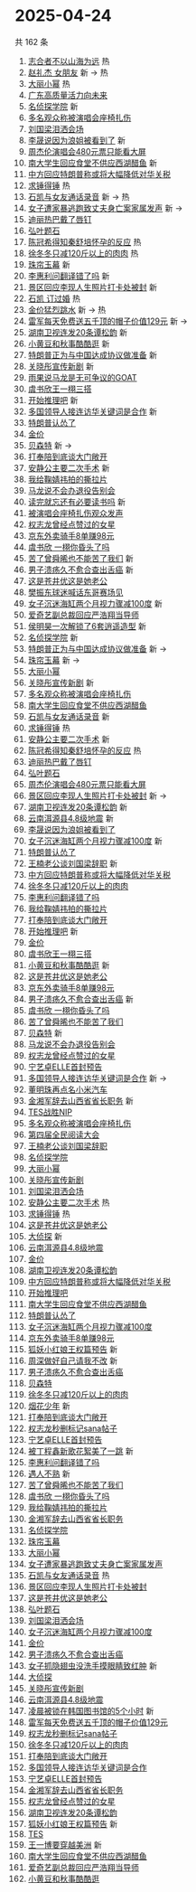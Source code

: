 # 2025-04-24

共 162 条

<!-- BEGIN -->
<!-- 最后更新时间 Thu Apr 24 2025 03:15:08 GMT+0800 (China Standard Time) -->

1. [志合者不以山海为远](https://s.weibo.com//weibo?q=%23%E5%BF%97%E5%90%88%E8%80%85%E4%B8%8D%E4%BB%A5%E5%B1%B1%E6%B5%B7%E4%B8%BA%E8%BF%9C%23&Refer=new_time)
   热
1. [赵礼杰 女朋友](https://s.weibo.com//weibo?q=%E8%B5%B5%E7%A4%BC%E6%9D%B0%20%E5%A5%B3%E6%9C%8B%E5%8F%8B&t=31&band_rank=1&Refer=top)
   新 -> 热
1. [大丽小幂](https://s.weibo.com//weibo?q=%23%E5%A4%A7%E4%B8%BD%E5%B0%8F%E5%B9%82%23&t=31&band_rank=2&Refer=top)
   热
1. [广东高质量活力向未来](https://s.weibo.com//weibo?q=%23%E5%B9%BF%E4%B8%9C%E9%AB%98%E8%B4%A8%E9%87%8F%E6%B4%BB%E5%8A%9B%E5%90%91%E6%9C%AA%E6%9D%A5%23&t=31&band_rank=3&Refer=top)
1. [名侦探学院](https://s.weibo.com//weibo?q=%E5%90%8D%E4%BE%A6%E6%8E%A2%E5%AD%A6%E9%99%A2&t=31&band_rank=4&Refer=top)
   新
1. [多名观众称被演唱会座椅扎伤](https://s.weibo.com//weibo?q=%23%E5%A4%9A%E5%90%8D%E8%A7%82%E4%BC%97%E7%A7%B0%E8%A2%AB%E6%BC%94%E5%94%B1%E4%BC%9A%E5%BA%A7%E6%A4%85%E6%89%8E%E4%BC%A4%23&t=31&band_rank=5&Refer=top)
1. [刘国梁泪洒会场](https://s.weibo.com//weibo?q=%23%E5%88%98%E5%9B%BD%E6%A2%81%E6%B3%AA%E6%B4%92%E4%BC%9A%E5%9C%BA%23&t=31&band_rank=6&Refer=top)
1. [李晟说因为浪姐被看到了](https://s.weibo.com//weibo?q=%E6%9D%8E%E6%99%9F%E8%AF%B4%E5%9B%A0%E4%B8%BA%E6%B5%AA%E5%A7%90%E8%A2%AB%E7%9C%8B%E5%88%B0%E4%BA%86&t=31&band_rank=7&Refer=top)
   新
1. [周杰伦演唱会480元票只能看大屏](https://s.weibo.com//weibo?q=%23%E5%91%A8%E6%9D%B0%E4%BC%A6%E6%BC%94%E5%94%B1%E4%BC%9A480%E5%85%83%E7%A5%A8%E5%8F%AA%E8%83%BD%E7%9C%8B%E5%A4%A7%E5%B1%8F%23&t=31&band_rank=8&Refer=top)
1. [南大学生回应食堂不供应西湖醋鱼](https://s.weibo.com//weibo?q=%23%E5%8D%97%E5%A4%A7%E5%AD%A6%E7%94%9F%E5%9B%9E%E5%BA%94%E9%A3%9F%E5%A0%82%E4%B8%8D%E4%BE%9B%E5%BA%94%E8%A5%BF%E6%B9%96%E9%86%8B%E9%B1%BC%23&t=31&band_rank=9&Refer=top)
   新
1. [中方回应特朗普称或将大幅降低对华关税](https://s.weibo.com//weibo?q=%23%E4%B8%AD%E6%96%B9%E5%9B%9E%E5%BA%94%E7%89%B9%E6%9C%97%E6%99%AE%E7%A7%B0%E6%88%96%E5%B0%86%E5%A4%A7%E5%B9%85%E9%99%8D%E4%BD%8E%E5%AF%B9%E5%8D%8E%E5%85%B3%E7%A8%8E%23&t=31&band_rank=10&Refer=top)
1. [求锤得锤](https://s.weibo.com//weibo?q=%E6%B1%82%E9%94%A4%E5%BE%97%E9%94%A4&t=31&band_rank=11&Refer=top)
   热
1. [石凯与女友通话录音](https://s.weibo.com//weibo?q=%23%E7%9F%B3%E5%87%AF%E4%B8%8E%E5%A5%B3%E5%8F%8B%E9%80%9A%E8%AF%9D%E5%BD%95%E9%9F%B3%23&t=31&band_rank=12&Refer=top)
   新 -> 热
1. [女子遭家暴逃跑致丈夫身亡案家属发声](https://s.weibo.com//weibo?q=%23%E5%A5%B3%E5%AD%90%E9%81%AD%E5%AE%B6%E6%9A%B4%E9%80%83%E8%B7%91%E8%87%B4%E4%B8%88%E5%A4%AB%E8%BA%AB%E4%BA%A1%E6%A1%88%E5%AE%B6%E5%B1%9E%E5%8F%91%E5%A3%B0%23&t=31&band_rank=13&Refer=top)
   新 ->
1. [迪丽热巴戴了唇钉](https://s.weibo.com//weibo?q=%23%E8%BF%AA%E4%B8%BD%E7%83%AD%E5%B7%B4%E6%88%B4%E4%BA%86%E5%94%87%E9%92%89%23&t=31&band_rank=14&Refer=top)
1. [弘叶题石](https://s.weibo.com//weibo?q=%E5%BC%98%E5%8F%B6%E9%A2%98%E7%9F%B3&t=31&band_rank=15&Refer=top)
1. [陈冠希得知秦舒培怀孕的反应](https://s.weibo.com//weibo?q=%23%E9%99%88%E5%86%A0%E5%B8%8C%E5%BE%97%E7%9F%A5%E7%A7%A6%E8%88%92%E5%9F%B9%E6%80%80%E5%AD%95%E7%9A%84%E5%8F%8D%E5%BA%94%23&t=31&band_rank=16&Refer=top)
   热
1. [徐冬冬只减120斤以上的肉肉](https://s.weibo.com//weibo?q=%E5%BE%90%E5%86%AC%E5%86%AC%E5%8F%AA%E5%87%8F120%E6%96%A4%E4%BB%A5%E4%B8%8A%E7%9A%84%E8%82%89%E8%82%89&t=31&band_rank=17&Refer=top)
   热
1. [珠帘玉幕](https://s.weibo.com//weibo?q=%E7%8F%A0%E5%B8%98%E7%8E%89%E5%B9%95&t=31&band_rank=18&Refer=top)
   新
1. [李惠利问翻译错了吗](https://s.weibo.com//weibo?q=%23%E6%9D%8E%E6%83%A0%E5%88%A9%E9%97%AE%E7%BF%BB%E8%AF%91%E9%94%99%E4%BA%86%E5%90%97%23&t=31&band_rank=19&Refer=top)
   新
1. [景区回应李现人生照片打卡处被封](https://s.weibo.com//weibo?q=%23%E6%99%AF%E5%8C%BA%E5%9B%9E%E5%BA%94%E6%9D%8E%E7%8E%B0%E4%BA%BA%E7%94%9F%E7%85%A7%E7%89%87%E6%89%93%E5%8D%A1%E5%A4%84%E8%A2%AB%E5%B0%81%23&t=31&band_rank=20&Refer=top)
   新
1. [石凯 订过婚](https://s.weibo.com//weibo?q=%E7%9F%B3%E5%87%AF%20%E8%AE%A2%E8%BF%87%E5%A9%9A&t=31&band_rank=21&Refer=top)
   热
1. [金价猛烈跳水](https://s.weibo.com//weibo?q=%23%E9%87%91%E4%BB%B7%E7%8C%9B%E7%83%88%E8%B7%B3%E6%B0%B4%23&t=31&band_rank=22&Refer=top)
   新 -> 热
1. [雷军每天免费送五千顶的帽子价值129元](https://s.weibo.com//weibo?q=%23%E9%9B%B7%E5%86%9B%E6%AF%8F%E5%A4%A9%E5%85%8D%E8%B4%B9%E9%80%81%E4%BA%94%E5%8D%83%E9%A1%B6%E7%9A%84%E5%B8%BD%E5%AD%90%E4%BB%B7%E5%80%BC129%E5%85%83%23&t=31&band_rank=23&Refer=top)
   新 ->
1. [湖南卫视连发20条谭松韵](https://s.weibo.com//weibo?q=%23%E6%B9%96%E5%8D%97%E5%8D%AB%E8%A7%86%E8%BF%9E%E5%8F%9120%E6%9D%A1%E8%B0%AD%E6%9D%BE%E9%9F%B5%23&t=31&band_rank=24&Refer=top)
   新
1. [小黄豆和秋事酷酷逛](https://s.weibo.com//weibo?q=%E5%B0%8F%E9%BB%84%E8%B1%86%E5%92%8C%E7%A7%8B%E4%BA%8B%E9%85%B7%E9%85%B7%E9%80%9B&t=31&band_rank=25&Refer=top)
   新
1. [特朗普正为与中国达成协议做准备](https://s.weibo.com//weibo?q=%23%E7%89%B9%E6%9C%97%E6%99%AE%E6%AD%A3%E4%B8%BA%E4%B8%8E%E4%B8%AD%E5%9B%BD%E8%BE%BE%E6%88%90%E5%8D%8F%E8%AE%AE%E5%81%9A%E5%87%86%E5%A4%87%23&t=31&band_rank=26&Refer=top)
   新
1. [关晓彤宣传新剧](https://s.weibo.com//weibo?q=%23%E5%85%B3%E6%99%93%E5%BD%A4%E5%AE%A3%E4%BC%A0%E6%96%B0%E5%89%A7%23&t=31&band_rank=27&Refer=top)
   新
1. [雨果说马龙是无可争议的GOAT](https://s.weibo.com//weibo?q=%23%E9%9B%A8%E6%9E%9C%E8%AF%B4%E9%A9%AC%E9%BE%99%E6%98%AF%E6%97%A0%E5%8F%AF%E4%BA%89%E8%AE%AE%E7%9A%84GOAT%23&t=31&band_rank=28&Refer=top)
1. [虞书欣王一栩三搭](https://s.weibo.com//weibo?q=%23%E8%99%9E%E4%B9%A6%E6%AC%A3%E7%8E%8B%E4%B8%80%E6%A0%A9%E4%B8%89%E6%90%AD%23&t=31&band_rank=29&Refer=top)
1. [开始推理吧](https://s.weibo.com//weibo?q=%E5%BC%80%E5%A7%8B%E6%8E%A8%E7%90%86%E5%90%A7&t=31&band_rank=30&Refer=top)
   新
1. [多国领导人接连访华关键词是合作](https://s.weibo.com//weibo?q=%23%E5%A4%9A%E5%9B%BD%E9%A2%86%E5%AF%BC%E4%BA%BA%E6%8E%A5%E8%BF%9E%E8%AE%BF%E5%8D%8E%E5%85%B3%E9%94%AE%E8%AF%8D%E6%98%AF%E5%90%88%E4%BD%9C%23&t=31&band_rank=31&Refer=top)
   新
1. [特朗普认怂了](https://s.weibo.com//weibo?q=%23%E7%89%B9%E6%9C%97%E6%99%AE%E8%AE%A4%E6%80%82%E4%BA%86%23&t=31&band_rank=32&Refer=top)
1. [金价](https://s.weibo.com//weibo?q=%E9%87%91%E4%BB%B7&t=31&band_rank=33&Refer=top)
1. [贝森特](https://s.weibo.com//weibo?q=%E8%B4%9D%E6%A3%AE%E7%89%B9&t=31&band_rank=34&Refer=top)
   新 ->
1. [打奉陪到底谈大门敞开](https://s.weibo.com//weibo?q=%23%E6%89%93%E5%A5%89%E9%99%AA%E5%88%B0%E5%BA%95%E8%B0%88%E5%A4%A7%E9%97%A8%E6%95%9E%E5%BC%80%23&t=31&band_rank=35&Refer=top)
1. [安静公主要二次手术](https://s.weibo.com//weibo?q=%E5%AE%89%E9%9D%99%E5%85%AC%E4%B8%BB%E8%A6%81%E4%BA%8C%E6%AC%A1%E6%89%8B%E6%9C%AF&t=31&band_rank=36&Refer=top)
   新
1. [我给鞠婧祎拍的撕拉片](https://s.weibo.com//weibo?q=%E6%88%91%E7%BB%99%E9%9E%A0%E5%A9%A7%E7%A5%8E%E6%8B%8D%E7%9A%84%E6%92%95%E6%8B%89%E7%89%87&t=31&band_rank=37&Refer=top)
1. [马龙说不会办退役告别会](https://s.weibo.com//weibo?q=%23%E9%A9%AC%E9%BE%99%E8%AF%B4%E4%B8%8D%E4%BC%9A%E5%8A%9E%E9%80%80%E5%BD%B9%E5%91%8A%E5%88%AB%E4%BC%9A%23&t=31&band_rank=38&Refer=top)
1. [读完就忘还有必要读书吗](https://s.weibo.com//weibo?q=%23%E8%AF%BB%E5%AE%8C%E5%B0%B1%E5%BF%98%E8%BF%98%E6%9C%89%E5%BF%85%E8%A6%81%E8%AF%BB%E4%B9%A6%E5%90%97%23&t=31&band_rank=39&Refer=top)
   新
1. [被演唱会座椅扎伤观众发声](https://s.weibo.com//weibo?q=%23%E8%A2%AB%E6%BC%94%E5%94%B1%E4%BC%9A%E5%BA%A7%E6%A4%85%E6%89%8E%E4%BC%A4%E8%A7%82%E4%BC%97%E5%8F%91%E5%A3%B0%23&t=31&band_rank=40&Refer=top)
1. [权志龙曾经点赞过的女星](https://s.weibo.com//weibo?q=%23%E6%9D%83%E5%BF%97%E9%BE%99%E6%9B%BE%E7%BB%8F%E7%82%B9%E8%B5%9E%E8%BF%87%E7%9A%84%E5%A5%B3%E6%98%9F%23&t=31&band_rank=41&Refer=top)
1. [京东外卖骑手8单赚98元](https://s.weibo.com//weibo?q=%23%E4%BA%AC%E4%B8%9C%E5%A4%96%E5%8D%96%E9%AA%91%E6%89%8B8%E5%8D%95%E8%B5%9A98%E5%85%83%23&t=31&band_rank=42&Refer=top)
1. [虞书欣 一栩你昏头了吗](https://s.weibo.com//weibo?q=%E8%99%9E%E4%B9%A6%E6%AC%A3%20%E4%B8%80%E6%A0%A9%E4%BD%A0%E6%98%8F%E5%A4%B4%E4%BA%86%E5%90%97&t=31&band_rank=43&Refer=top)
1. [苦了曾舜晞也不能苦了我们](https://s.weibo.com//weibo?q=%E8%8B%A6%E4%BA%86%E6%9B%BE%E8%88%9C%E6%99%9E%E4%B9%9F%E4%B8%8D%E8%83%BD%E8%8B%A6%E4%BA%86%E6%88%91%E4%BB%AC&t=31&band_rank=44&Refer=top)
   新
1. [男子溃疡久不愈合查出舌癌](https://s.weibo.com//weibo?q=%23%E7%94%B7%E5%AD%90%E6%BA%83%E7%96%A1%E4%B9%85%E4%B8%8D%E6%84%88%E5%90%88%E6%9F%A5%E5%87%BA%E8%88%8C%E7%99%8C%23&t=31&band_rank=45&Refer=top)
   新
1. [这是苍井优这是她老公](https://s.weibo.com//weibo?q=%23%E8%BF%99%E6%98%AF%E8%8B%8D%E4%BA%95%E4%BC%98%E8%BF%99%E6%98%AF%E5%A5%B9%E8%80%81%E5%85%AC%23&t=31&band_rank=46&Refer=top)
1. [樊振东球迷喊话东哥赛场见](https://s.weibo.com//weibo?q=%23%E6%A8%8A%E6%8C%AF%E4%B8%9C%E7%90%83%E8%BF%B7%E5%96%8A%E8%AF%9D%E4%B8%9C%E5%93%A5%E8%B5%9B%E5%9C%BA%E8%A7%81%23&t=31&band_rank=47&Refer=top)
1. [女子沉迷海缸两个月视力骤减100度](https://s.weibo.com//weibo?q=%23%E5%A5%B3%E5%AD%90%E6%B2%89%E8%BF%B7%E6%B5%B7%E7%BC%B8%E4%B8%A4%E4%B8%AA%E6%9C%88%E8%A7%86%E5%8A%9B%E9%AA%A4%E5%87%8F100%E5%BA%A6%23&t=31&band_rank=48&Refer=top)
   新
1. [爱奇艺副总裁回应严浩翔当导师](https://s.weibo.com//weibo?q=%23%E7%88%B1%E5%A5%87%E8%89%BA%E5%89%AF%E6%80%BB%E8%A3%81%E5%9B%9E%E5%BA%94%E4%B8%A5%E6%B5%A9%E7%BF%94%E5%BD%93%E5%AF%BC%E5%B8%88%23&t=31&band_rank=49&Refer=top)
1. [侯明昊一次解锁了6套逍遥造型](https://s.weibo.com//weibo?q=%E4%BE%AF%E6%98%8E%E6%98%8A%E4%B8%80%E6%AC%A1%E8%A7%A3%E9%94%81%E4%BA%866%E5%A5%97%E9%80%8D%E9%81%A5%E9%80%A0%E5%9E%8B&t=31&band_rank=50&Refer=top)
   新
1. [名侦探学院](https://s.weibo.com//weibo?q=%E5%90%8D%E4%BE%A6%E6%8E%A2%E5%AD%A6%E9%99%A2&t=31&band_rank=2&Refer=top)
   新
1. [特朗普正为与中国达成协议做准备](https://s.weibo.com//weibo?q=%23%E7%89%B9%E6%9C%97%E6%99%AE%E6%AD%A3%E4%B8%BA%E4%B8%8E%E4%B8%AD%E5%9B%BD%E8%BE%BE%E6%88%90%E5%8D%8F%E8%AE%AE%E5%81%9A%E5%87%86%E5%A4%87%23&t=31&band_rank=4&Refer=top)
   新 ->
1. [珠帘玉幕](https://s.weibo.com//weibo?q=%E7%8F%A0%E5%B8%98%E7%8E%89%E5%B9%95&t=31&band_rank=5&Refer=top)
   新 ->
1. [大丽小幂](https://s.weibo.com//weibo?q=%23%E5%A4%A7%E4%B8%BD%E5%B0%8F%E5%B9%82%23&t=31&band_rank=7&Refer=top)
1. [关晓彤宣传新剧](https://s.weibo.com//weibo?q=%23%E5%85%B3%E6%99%93%E5%BD%A4%E5%AE%A3%E4%BC%A0%E6%96%B0%E5%89%A7%23&t=31&band_rank=8&Refer=top)
   新
1. [多名观众称被演唱会座椅扎伤](https://s.weibo.com//weibo?q=%23%E5%A4%9A%E5%90%8D%E8%A7%82%E4%BC%97%E7%A7%B0%E8%A2%AB%E6%BC%94%E5%94%B1%E4%BC%9A%E5%BA%A7%E6%A4%85%E6%89%8E%E4%BC%A4%23&t=31&band_rank=9&Refer=top)
1. [南大学生回应食堂不供应西湖醋鱼](https://s.weibo.com//weibo?q=%23%E5%8D%97%E5%A4%A7%E5%AD%A6%E7%94%9F%E5%9B%9E%E5%BA%94%E9%A3%9F%E5%A0%82%E4%B8%8D%E4%BE%9B%E5%BA%94%E8%A5%BF%E6%B9%96%E9%86%8B%E9%B1%BC%23&t=31&band_rank=10&Refer=top)
1. [石凯与女友通话录音](https://s.weibo.com//weibo?q=%23%E7%9F%B3%E5%87%AF%E4%B8%8E%E5%A5%B3%E5%8F%8B%E9%80%9A%E8%AF%9D%E5%BD%95%E9%9F%B3%23&t=31&band_rank=11&Refer=top)
   新
1. [求锤得锤](https://s.weibo.com//weibo?q=%E6%B1%82%E9%94%A4%E5%BE%97%E9%94%A4&t=31&band_rank=12&Refer=top)
   热
1. [安静公主要二次手术](https://s.weibo.com//weibo?q=%E5%AE%89%E9%9D%99%E5%85%AC%E4%B8%BB%E8%A6%81%E4%BA%8C%E6%AC%A1%E6%89%8B%E6%9C%AF&t=31&band_rank=14&Refer=top)
   新
1. [陈冠希得知秦舒培怀孕的反应](https://s.weibo.com//weibo?q=%23%E9%99%88%E5%86%A0%E5%B8%8C%E5%BE%97%E7%9F%A5%E7%A7%A6%E8%88%92%E5%9F%B9%E6%80%80%E5%AD%95%E7%9A%84%E5%8F%8D%E5%BA%94%23&t=31&band_rank=15&Refer=top)
   热
1. [迪丽热巴戴了唇钉](https://s.weibo.com//weibo?q=%23%E8%BF%AA%E4%B8%BD%E7%83%AD%E5%B7%B4%E6%88%B4%E4%BA%86%E5%94%87%E9%92%89%23&t=31&band_rank=16&Refer=top)
1. [弘叶题石](https://s.weibo.com//weibo?q=%E5%BC%98%E5%8F%B6%E9%A2%98%E7%9F%B3&t=31&band_rank=17&Refer=top)
1. [周杰伦演唱会480元票只能看大屏](https://s.weibo.com//weibo?q=%23%E5%91%A8%E6%9D%B0%E4%BC%A6%E6%BC%94%E5%94%B1%E4%BC%9A480%E5%85%83%E7%A5%A8%E5%8F%AA%E8%83%BD%E7%9C%8B%E5%A4%A7%E5%B1%8F%23&t=31&band_rank=18&Refer=top)
1. [景区回应李现人生照片打卡处被封](https://s.weibo.com//weibo?q=%23%E6%99%AF%E5%8C%BA%E5%9B%9E%E5%BA%94%E6%9D%8E%E7%8E%B0%E4%BA%BA%E7%94%9F%E7%85%A7%E7%89%87%E6%89%93%E5%8D%A1%E5%A4%84%E8%A2%AB%E5%B0%81%23&t=31&band_rank=19&Refer=top)
   新 ->
1. [湖南卫视连发20条谭松韵](https://s.weibo.com//weibo?q=%23%E6%B9%96%E5%8D%97%E5%8D%AB%E8%A7%86%E8%BF%9E%E5%8F%9120%E6%9D%A1%E8%B0%AD%E6%9D%BE%E9%9F%B5%23&t=31&band_rank=20&Refer=top)
   新
1. [云南洱源县4.8级地震](https://s.weibo.com//weibo?q=%23%E4%BA%91%E5%8D%97%E6%B4%B1%E6%BA%90%E5%8E%BF4.8%E7%BA%A7%E5%9C%B0%E9%9C%87%23&t=31&band_rank=24&Refer=top)
   新
1. [李晟说因为浪姐被看到了](https://s.weibo.com//weibo?q=%E6%9D%8E%E6%99%9F%E8%AF%B4%E5%9B%A0%E4%B8%BA%E6%B5%AA%E5%A7%90%E8%A2%AB%E7%9C%8B%E5%88%B0%E4%BA%86&t=31&band_rank=25&Refer=top)
1. [女子沉迷海缸两个月视力骤减100度](https://s.weibo.com//weibo?q=%23%E5%A5%B3%E5%AD%90%E6%B2%89%E8%BF%B7%E6%B5%B7%E7%BC%B8%E4%B8%A4%E4%B8%AA%E6%9C%88%E8%A7%86%E5%8A%9B%E9%AA%A4%E5%87%8F100%E5%BA%A6%23&t=31&band_rank=26&Refer=top)
   新
1. [特朗普认怂了](https://s.weibo.com//weibo?q=%23%E7%89%B9%E6%9C%97%E6%99%AE%E8%AE%A4%E6%80%82%E4%BA%86%23&t=31&band_rank=27&Refer=top)
1. [王楠老公谈刘国梁辞职](https://s.weibo.com//weibo?q=%23%E7%8E%8B%E6%A5%A0%E8%80%81%E5%85%AC%E8%B0%88%E5%88%98%E5%9B%BD%E6%A2%81%E8%BE%9E%E8%81%8C%23&t=31&band_rank=28&Refer=top)
   新
1. [中方回应特朗普称或将大幅降低对华关税](https://s.weibo.com//weibo?q=%23%E4%B8%AD%E6%96%B9%E5%9B%9E%E5%BA%94%E7%89%B9%E6%9C%97%E6%99%AE%E7%A7%B0%E6%88%96%E5%B0%86%E5%A4%A7%E5%B9%85%E9%99%8D%E4%BD%8E%E5%AF%B9%E5%8D%8E%E5%85%B3%E7%A8%8E%23&t=31&band_rank=29&Refer=top)
1. [徐冬冬只减120斤以上的肉肉](https://s.weibo.com//weibo?q=%E5%BE%90%E5%86%AC%E5%86%AC%E5%8F%AA%E5%87%8F120%E6%96%A4%E4%BB%A5%E4%B8%8A%E7%9A%84%E8%82%89%E8%82%89&t=31&band_rank=30&Refer=top)
1. [李惠利问翻译错了吗](https://s.weibo.com//weibo?q=%23%E6%9D%8E%E6%83%A0%E5%88%A9%E9%97%AE%E7%BF%BB%E8%AF%91%E9%94%99%E4%BA%86%E5%90%97%23&t=31&band_rank=31&Refer=top)
1. [我给鞠婧祎拍的撕拉片](https://s.weibo.com//weibo?q=%E6%88%91%E7%BB%99%E9%9E%A0%E5%A9%A7%E7%A5%8E%E6%8B%8D%E7%9A%84%E6%92%95%E6%8B%89%E7%89%87&t=31&band_rank=32&Refer=top)
1. [打奉陪到底谈大门敞开](https://s.weibo.com//weibo?q=%23%E6%89%93%E5%A5%89%E9%99%AA%E5%88%B0%E5%BA%95%E8%B0%88%E5%A4%A7%E9%97%A8%E6%95%9E%E5%BC%80%23&t=31&band_rank=33&Refer=top)
1. [开始推理吧](https://s.weibo.com//weibo?q=%E5%BC%80%E5%A7%8B%E6%8E%A8%E7%90%86%E5%90%A7&t=31&band_rank=34&Refer=top)
   新
1. [金价](https://s.weibo.com//weibo?q=%E9%87%91%E4%BB%B7&t=31&band_rank=35&Refer=top)
1. [虞书欣王一栩三搭](https://s.weibo.com//weibo?q=%23%E8%99%9E%E4%B9%A6%E6%AC%A3%E7%8E%8B%E4%B8%80%E6%A0%A9%E4%B8%89%E6%90%AD%23&t=31&band_rank=36&Refer=top)
1. [小黄豆和秋事酷酷逛](https://s.weibo.com//weibo?q=%E5%B0%8F%E9%BB%84%E8%B1%86%E5%92%8C%E7%A7%8B%E4%BA%8B%E9%85%B7%E9%85%B7%E9%80%9B&t=31&band_rank=37&Refer=top)
   新
1. [这是苍井优这是她老公](https://s.weibo.com//weibo?q=%23%E8%BF%99%E6%98%AF%E8%8B%8D%E4%BA%95%E4%BC%98%E8%BF%99%E6%98%AF%E5%A5%B9%E8%80%81%E5%85%AC%23&t=31&band_rank=38&Refer=top)
1. [京东外卖骑手8单赚98元](https://s.weibo.com//weibo?q=%23%E4%BA%AC%E4%B8%9C%E5%A4%96%E5%8D%96%E9%AA%91%E6%89%8B8%E5%8D%95%E8%B5%9A98%E5%85%83%23&t=31&band_rank=39&Refer=top)
1. [男子溃疡久不愈合查出舌癌](https://s.weibo.com//weibo?q=%23%E7%94%B7%E5%AD%90%E6%BA%83%E7%96%A1%E4%B9%85%E4%B8%8D%E6%84%88%E5%90%88%E6%9F%A5%E5%87%BA%E8%88%8C%E7%99%8C%23&t=31&band_rank=40&Refer=top)
   新
1. [虞书欣 一栩你昏头了吗](https://s.weibo.com//weibo?q=%E8%99%9E%E4%B9%A6%E6%AC%A3%20%E4%B8%80%E6%A0%A9%E4%BD%A0%E6%98%8F%E5%A4%B4%E4%BA%86%E5%90%97&t=31&band_rank=41&Refer=top)
1. [苦了曾舜晞也不能苦了我们](https://s.weibo.com//weibo?q=%E8%8B%A6%E4%BA%86%E6%9B%BE%E8%88%9C%E6%99%9E%E4%B9%9F%E4%B8%8D%E8%83%BD%E8%8B%A6%E4%BA%86%E6%88%91%E4%BB%AC&t=31&band_rank=42&Refer=top)
1. [贝森特](https://s.weibo.com//weibo?q=%E8%B4%9D%E6%A3%AE%E7%89%B9&t=31&band_rank=43&Refer=top)
   新
1. [马龙说不会办退役告别会](https://s.weibo.com//weibo?q=%23%E9%A9%AC%E9%BE%99%E8%AF%B4%E4%B8%8D%E4%BC%9A%E5%8A%9E%E9%80%80%E5%BD%B9%E5%91%8A%E5%88%AB%E4%BC%9A%23&t=31&band_rank=44&Refer=top)
1. [权志龙曾经点赞过的女星](https://s.weibo.com//weibo?q=%23%E6%9D%83%E5%BF%97%E9%BE%99%E6%9B%BE%E7%BB%8F%E7%82%B9%E8%B5%9E%E8%BF%87%E7%9A%84%E5%A5%B3%E6%98%9F%23&t=31&band_rank=45&Refer=top)
1. [宁艺卓ELLE首封预告](https://s.weibo.com//weibo?q=%E5%AE%81%E8%89%BA%E5%8D%93ELLE%E9%A6%96%E5%B0%81%E9%A2%84%E5%91%8A&t=31&band_rank=46&Refer=top)
1. [多国领导人接连访华关键词是合作](https://s.weibo.com//weibo?q=%23%E5%A4%9A%E5%9B%BD%E9%A2%86%E5%AF%BC%E4%BA%BA%E6%8E%A5%E8%BF%9E%E8%AE%BF%E5%8D%8E%E5%85%B3%E9%94%AE%E8%AF%8D%E6%98%AF%E5%90%88%E4%BD%9C%23&t=31&band_rank=47&Refer=top)
   新 ->
1. [董明珠再点名小米汽车](https://s.weibo.com//weibo?q=%23%E8%91%A3%E6%98%8E%E7%8F%A0%E5%86%8D%E7%82%B9%E5%90%8D%E5%B0%8F%E7%B1%B3%E6%B1%BD%E8%BD%A6%23&t=31&band_rank=48&Refer=top)
1. [金湘军辞去山西省省长职务](https://s.weibo.com//weibo?q=%23%E9%87%91%E6%B9%98%E5%86%9B%E8%BE%9E%E5%8E%BB%E5%B1%B1%E8%A5%BF%E7%9C%81%E7%9C%81%E9%95%BF%E8%81%8C%E5%8A%A1%23&t=31&band_rank=49&Refer=top)
   新
1. [TES战胜NIP](https://s.weibo.com//weibo?q=%23TES%E6%88%98%E8%83%9CNIP%23&t=31&band_rank=50&Refer=top)
1. [多名观众称被演唱会座椅扎伤](https://s.weibo.com//weibo?q=%23%E5%A4%9A%E5%90%8D%E8%A7%82%E4%BC%97%E7%A7%B0%E8%A2%AB%E6%BC%94%E5%94%B1%E4%BC%9A%E5%BA%A7%E6%A4%85%E6%89%8E%E4%BC%A4%23&t=31&band_rank=2&Refer=top)
1. [第四届全民阅读大会](https://s.weibo.com//weibo?q=%23%E7%AC%AC%E5%9B%9B%E5%B1%8A%E5%85%A8%E6%B0%91%E9%98%85%E8%AF%BB%E5%A4%A7%E4%BC%9A%23&t=31&band_rank=3&Refer=top)
1. [王楠老公谈刘国梁辞职](https://s.weibo.com//weibo?q=%23%E7%8E%8B%E6%A5%A0%E8%80%81%E5%85%AC%E8%B0%88%E5%88%98%E5%9B%BD%E6%A2%81%E8%BE%9E%E8%81%8C%23&t=31&band_rank=6&Refer=top)
1. [名侦探学院](https://s.weibo.com//weibo?q=%E5%90%8D%E4%BE%A6%E6%8E%A2%E5%AD%A6%E9%99%A2&t=31&band_rank=7&Refer=top)
1. [大丽小幂](https://s.weibo.com//weibo?q=%23%E5%A4%A7%E4%B8%BD%E5%B0%8F%E5%B9%82%23&t=31&band_rank=8&Refer=top)
1. [关晓彤宣传新剧](https://s.weibo.com//weibo?q=%23%E5%85%B3%E6%99%93%E5%BD%A4%E5%AE%A3%E4%BC%A0%E6%96%B0%E5%89%A7%23&t=31&band_rank=9&Refer=top)
1. [刘国梁泪洒会场](https://s.weibo.com//weibo?q=%23%E5%88%98%E5%9B%BD%E6%A2%81%E6%B3%AA%E6%B4%92%E4%BC%9A%E5%9C%BA%23&t=31&band_rank=10&Refer=top)
1. [安静公主要二次手术](https://s.weibo.com//weibo?q=%E5%AE%89%E9%9D%99%E5%85%AC%E4%B8%BB%E8%A6%81%E4%BA%8C%E6%AC%A1%E6%89%8B%E6%9C%AF&t=31&band_rank=11&Refer=top)
   热
1. [求锤得锤](https://s.weibo.com//weibo?q=%E6%B1%82%E9%94%A4%E5%BE%97%E9%94%A4&t=31&band_rank=14&Refer=top)
   热
1. [这是苍井优这是她老公](https://s.weibo.com//weibo?q=%23%E8%BF%99%E6%98%AF%E8%8B%8D%E4%BA%95%E4%BC%98%E8%BF%99%E6%98%AF%E5%A5%B9%E8%80%81%E5%85%AC%23&t=31&band_rank=20&Refer=top)
1. [大侦探](https://s.weibo.com//weibo?q=%E5%A4%A7%E4%BE%A6%E6%8E%A2&t=31&band_rank=24&Refer=top)
   新
1. [云南洱源县4.8级地震](https://s.weibo.com//weibo?q=%23%E4%BA%91%E5%8D%97%E6%B4%B1%E6%BA%90%E5%8E%BF4.8%E7%BA%A7%E5%9C%B0%E9%9C%87%23&t=31&band_rank=25&Refer=top)
1. [金价](https://s.weibo.com//weibo?q=%E9%87%91%E4%BB%B7&t=31&band_rank=26&Refer=top)
1. [湖南卫视连发20条谭松韵](https://s.weibo.com//weibo?q=%23%E6%B9%96%E5%8D%97%E5%8D%AB%E8%A7%86%E8%BF%9E%E5%8F%9120%E6%9D%A1%E8%B0%AD%E6%9D%BE%E9%9F%B5%23&t=31&band_rank=27&Refer=top)
1. [中方回应特朗普称或将大幅降低对华关税](https://s.weibo.com//weibo?q=%23%E4%B8%AD%E6%96%B9%E5%9B%9E%E5%BA%94%E7%89%B9%E6%9C%97%E6%99%AE%E7%A7%B0%E6%88%96%E5%B0%86%E5%A4%A7%E5%B9%85%E9%99%8D%E4%BD%8E%E5%AF%B9%E5%8D%8E%E5%85%B3%E7%A8%8E%23&t=31&band_rank=28&Refer=top)
1. [开始推理吧](https://s.weibo.com//weibo?q=%E5%BC%80%E5%A7%8B%E6%8E%A8%E7%90%86%E5%90%A7&t=31&band_rank=29&Refer=top)
1. [南大学生回应食堂不供应西湖醋鱼](https://s.weibo.com//weibo?q=%23%E5%8D%97%E5%A4%A7%E5%AD%A6%E7%94%9F%E5%9B%9E%E5%BA%94%E9%A3%9F%E5%A0%82%E4%B8%8D%E4%BE%9B%E5%BA%94%E8%A5%BF%E6%B9%96%E9%86%8B%E9%B1%BC%23&t=31&band_rank=30&Refer=top)
1. [特朗普认怂了](https://s.weibo.com//weibo?q=%23%E7%89%B9%E6%9C%97%E6%99%AE%E8%AE%A4%E6%80%82%E4%BA%86%23&t=31&band_rank=31&Refer=top)
1. [女子沉迷海缸两个月视力骤减100度](https://s.weibo.com//weibo?q=%23%E5%A5%B3%E5%AD%90%E6%B2%89%E8%BF%B7%E6%B5%B7%E7%BC%B8%E4%B8%A4%E4%B8%AA%E6%9C%88%E8%A7%86%E5%8A%9B%E9%AA%A4%E5%87%8F100%E5%BA%A6%23&t=31&band_rank=32&Refer=top)
1. [京东外卖骑手8单赚98元](https://s.weibo.com//weibo?q=%23%E4%BA%AC%E4%B8%9C%E5%A4%96%E5%8D%96%E9%AA%91%E6%89%8B8%E5%8D%95%E8%B5%9A98%E5%85%83%23&t=31&band_rank=33&Refer=top)
1. [狐妖小红娘王权篇预告](https://s.weibo.com//weibo?q=%E7%8B%90%E5%A6%96%E5%B0%8F%E7%BA%A2%E5%A8%98%E7%8E%8B%E6%9D%83%E7%AF%87%E9%A2%84%E5%91%8A&t=31&band_rank=34&Refer=top)
   新
1. [周深做好自己请我不改](https://s.weibo.com//weibo?q=%E5%91%A8%E6%B7%B1%E5%81%9A%E5%A5%BD%E8%87%AA%E5%B7%B1%E8%AF%B7%E6%88%91%E4%B8%8D%E6%94%B9&t=31&band_rank=35&Refer=top)
   新
1. [男子溃疡久不愈合查出舌癌](https://s.weibo.com//weibo?q=%23%E7%94%B7%E5%AD%90%E6%BA%83%E7%96%A1%E4%B9%85%E4%B8%8D%E6%84%88%E5%90%88%E6%9F%A5%E5%87%BA%E8%88%8C%E7%99%8C%23&t=31&band_rank=36&Refer=top)
1. [贝森特](https://s.weibo.com//weibo?q=%E8%B4%9D%E6%A3%AE%E7%89%B9&t=31&band_rank=37&Refer=top)
1. [徐冬冬只减120斤以上的肉肉](https://s.weibo.com//weibo?q=%E5%BE%90%E5%86%AC%E5%86%AC%E5%8F%AA%E5%87%8F120%E6%96%A4%E4%BB%A5%E4%B8%8A%E7%9A%84%E8%82%89%E8%82%89&t=31&band_rank=38&Refer=top)
1. [烟花少年](https://s.weibo.com//weibo?q=%E7%83%9F%E8%8A%B1%E5%B0%91%E5%B9%B4&t=31&band_rank=39&Refer=top)
   新
1. [打奉陪到底谈大门敞开](https://s.weibo.com//weibo?q=%23%E6%89%93%E5%A5%89%E9%99%AA%E5%88%B0%E5%BA%95%E8%B0%88%E5%A4%A7%E9%97%A8%E6%95%9E%E5%BC%80%23&t=31&band_rank=40&Refer=top)
1. [权志龙秒删标记sana帖子](https://s.weibo.com//weibo?q=%23%E6%9D%83%E5%BF%97%E9%BE%99%E7%A7%92%E5%88%A0%E6%A0%87%E8%AE%B0sana%E5%B8%96%E5%AD%90%23&t=31&band_rank=41&Refer=top)
1. [宁艺卓ELLE首封预告](https://s.weibo.com//weibo?q=%E5%AE%81%E8%89%BA%E5%8D%93ELLE%E9%A6%96%E5%B0%81%E9%A2%84%E5%91%8A&t=31&band_rank=42&Refer=top)
1. [被丁程鑫新歌花絮美了一跳](https://s.weibo.com//weibo?q=%E8%A2%AB%E4%B8%81%E7%A8%8B%E9%91%AB%E6%96%B0%E6%AD%8C%E8%8A%B1%E7%B5%AE%E7%BE%8E%E4%BA%86%E4%B8%80%E8%B7%B3&t=31&band_rank=43&Refer=top)
   新
1. [李惠利问翻译错了吗](https://s.weibo.com//weibo?q=%23%E6%9D%8E%E6%83%A0%E5%88%A9%E9%97%AE%E7%BF%BB%E8%AF%91%E9%94%99%E4%BA%86%E5%90%97%23&t=31&band_rank=44&Refer=top)
1. [遇人不熟](https://s.weibo.com//weibo?q=%E9%81%87%E4%BA%BA%E4%B8%8D%E7%86%9F&t=31&band_rank=45&Refer=top)
   新
1. [苦了曾舜晞也不能苦了我们](https://s.weibo.com//weibo?q=%E8%8B%A6%E4%BA%86%E6%9B%BE%E8%88%9C%E6%99%9E%E4%B9%9F%E4%B8%8D%E8%83%BD%E8%8B%A6%E4%BA%86%E6%88%91%E4%BB%AC&t=31&band_rank=46&Refer=top)
1. [虞书欣 一栩你昏头了吗](https://s.weibo.com//weibo?q=%E8%99%9E%E4%B9%A6%E6%AC%A3%20%E4%B8%80%E6%A0%A9%E4%BD%A0%E6%98%8F%E5%A4%B4%E4%BA%86%E5%90%97&t=31&band_rank=48&Refer=top)
1. [我给鞠婧祎拍的撕拉片](https://s.weibo.com//weibo?q=%E6%88%91%E7%BB%99%E9%9E%A0%E5%A9%A7%E7%A5%8E%E6%8B%8D%E7%9A%84%E6%92%95%E6%8B%89%E7%89%87&t=31&band_rank=49&Refer=top)
1. [金湘军辞去山西省省长职务](https://s.weibo.com//weibo?q=%23%E9%87%91%E6%B9%98%E5%86%9B%E8%BE%9E%E5%8E%BB%E5%B1%B1%E8%A5%BF%E7%9C%81%E7%9C%81%E9%95%BF%E8%81%8C%E5%8A%A1%23&t=31&band_rank=50&Refer=top)
1. [名侦探学院](https://s.weibo.com//weibo?q=%E5%90%8D%E4%BE%A6%E6%8E%A2%E5%AD%A6%E9%99%A2&t=31&band_rank=5&Refer=top)
1. [珠帘玉幕](https://s.weibo.com//weibo?q=%E7%8F%A0%E5%B8%98%E7%8E%89%E5%B9%95&t=31&band_rank=7&Refer=top)
1. [大丽小幂](https://s.weibo.com//weibo?q=%23%E5%A4%A7%E4%B8%BD%E5%B0%8F%E5%B9%82%23&t=31&band_rank=9&Refer=top)
1. [女子遭家暴逃跑致丈夫身亡案家属发声](https://s.weibo.com//weibo?q=%23%E5%A5%B3%E5%AD%90%E9%81%AD%E5%AE%B6%E6%9A%B4%E9%80%83%E8%B7%91%E8%87%B4%E4%B8%88%E5%A4%AB%E8%BA%AB%E4%BA%A1%E6%A1%88%E5%AE%B6%E5%B1%9E%E5%8F%91%E5%A3%B0%23&t=31&band_rank=12&Refer=top)
1. [石凯与女友通话录音](https://s.weibo.com//weibo?q=%23%E7%9F%B3%E5%87%AF%E4%B8%8E%E5%A5%B3%E5%8F%8B%E9%80%9A%E8%AF%9D%E5%BD%95%E9%9F%B3%23&t=31&band_rank=13&Refer=top)
   热
1. [景区回应李现人生照片打卡处被封](https://s.weibo.com//weibo?q=%23%E6%99%AF%E5%8C%BA%E5%9B%9E%E5%BA%94%E6%9D%8E%E7%8E%B0%E4%BA%BA%E7%94%9F%E7%85%A7%E7%89%87%E6%89%93%E5%8D%A1%E5%A4%84%E8%A2%AB%E5%B0%81%23&t=31&band_rank=17&Refer=top)
1. [这是苍井优这是她老公](https://s.weibo.com//weibo?q=%23%E8%BF%99%E6%98%AF%E8%8B%8D%E4%BA%95%E4%BC%98%E8%BF%99%E6%98%AF%E5%A5%B9%E8%80%81%E5%85%AC%23&t=31&band_rank=18&Refer=top)
1. [弘叶题石](https://s.weibo.com//weibo?q=%E5%BC%98%E5%8F%B6%E9%A2%98%E7%9F%B3&t=31&band_rank=19&Refer=top)
1. [刘国梁泪洒会场](https://s.weibo.com//weibo?q=%23%E5%88%98%E5%9B%BD%E6%A2%81%E6%B3%AA%E6%B4%92%E4%BC%9A%E5%9C%BA%23&t=31&band_rank=20&Refer=top)
1. [女子沉迷海缸两个月视力骤减100度](https://s.weibo.com//weibo?q=%23%E5%A5%B3%E5%AD%90%E6%B2%89%E8%BF%B7%E6%B5%B7%E7%BC%B8%E4%B8%A4%E4%B8%AA%E6%9C%88%E8%A7%86%E5%8A%9B%E9%AA%A4%E5%87%8F100%E5%BA%A6%23&t=31&band_rank=23&Refer=top)
1. [金价](https://s.weibo.com//weibo?q=%E9%87%91%E4%BB%B7&t=31&band_rank=24&Refer=top)
1. [男子溃疡久不愈合查出舌癌](https://s.weibo.com//weibo?q=%23%E7%94%B7%E5%AD%90%E6%BA%83%E7%96%A1%E4%B9%85%E4%B8%8D%E6%84%88%E5%90%88%E6%9F%A5%E5%87%BA%E8%88%8C%E7%99%8C%23&t=31&band_rank=25&Refer=top)
1. [女子抓隐翅虫没洗手摸眼睛致红肿](https://s.weibo.com//weibo?q=%23%E5%A5%B3%E5%AD%90%E6%8A%93%E9%9A%90%E7%BF%85%E8%99%AB%E6%B2%A1%E6%B4%97%E6%89%8B%E6%91%B8%E7%9C%BC%E7%9D%9B%E8%87%B4%E7%BA%A2%E8%82%BF%23&t=31&band_rank=26&Refer=top)
   新
1. [大侦探](https://s.weibo.com//weibo?q=%E5%A4%A7%E4%BE%A6%E6%8E%A2&t=31&band_rank=27&Refer=top)
1. [关晓彤宣传新剧](https://s.weibo.com//weibo?q=%23%E5%85%B3%E6%99%93%E5%BD%A4%E5%AE%A3%E4%BC%A0%E6%96%B0%E5%89%A7%23&t=31&band_rank=28&Refer=top)
1. [云南洱源县4.8级地震](https://s.weibo.com//weibo?q=%23%E4%BA%91%E5%8D%97%E6%B4%B1%E6%BA%90%E5%8E%BF4.8%E7%BA%A7%E5%9C%B0%E9%9C%87%23&t=31&band_rank=30&Refer=top)
1. [凌晨被锁在韩国图书馆的5个小时](https://s.weibo.com//weibo?q=%E5%87%8C%E6%99%A8%E8%A2%AB%E9%94%81%E5%9C%A8%E9%9F%A9%E5%9B%BD%E5%9B%BE%E4%B9%A6%E9%A6%86%E7%9A%845%E4%B8%AA%E5%B0%8F%E6%97%B6&t=31&band_rank=32&Refer=top)
   新
1. [雷军每天免费送五千顶的帽子价值129元](https://s.weibo.com//weibo?q=%23%E9%9B%B7%E5%86%9B%E6%AF%8F%E5%A4%A9%E5%85%8D%E8%B4%B9%E9%80%81%E4%BA%94%E5%8D%83%E9%A1%B6%E7%9A%84%E5%B8%BD%E5%AD%90%E4%BB%B7%E5%80%BC129%E5%85%83%23&t=31&band_rank=33&Refer=top)
1. [权志龙秒删标记sana帖子](https://s.weibo.com//weibo?q=%23%E6%9D%83%E5%BF%97%E9%BE%99%E7%A7%92%E5%88%A0%E6%A0%87%E8%AE%B0sana%E5%B8%96%E5%AD%90%23&t=31&band_rank=35&Refer=top)
1. [徐冬冬只减120斤以上的肉肉](https://s.weibo.com//weibo?q=%E5%BE%90%E5%86%AC%E5%86%AC%E5%8F%AA%E5%87%8F120%E6%96%A4%E4%BB%A5%E4%B8%8A%E7%9A%84%E8%82%89%E8%82%89&t=31&band_rank=36&Refer=top)
1. [打奉陪到底谈大门敞开](https://s.weibo.com//weibo?q=%23%E6%89%93%E5%A5%89%E9%99%AA%E5%88%B0%E5%BA%95%E8%B0%88%E5%A4%A7%E9%97%A8%E6%95%9E%E5%BC%80%23&t=31&band_rank=37&Refer=top)
1. [多国领导人接连访华关键词是合作](https://s.weibo.com//weibo?q=%23%E5%A4%9A%E5%9B%BD%E9%A2%86%E5%AF%BC%E4%BA%BA%E6%8E%A5%E8%BF%9E%E8%AE%BF%E5%8D%8E%E5%85%B3%E9%94%AE%E8%AF%8D%E6%98%AF%E5%90%88%E4%BD%9C%23&t=31&band_rank=38&Refer=top)
1. [宁艺卓ELLE首封预告](https://s.weibo.com//weibo?q=%E5%AE%81%E8%89%BA%E5%8D%93ELLE%E9%A6%96%E5%B0%81%E9%A2%84%E5%91%8A&t=31&band_rank=40&Refer=top)
1. [金湘军辞去山西省省长职务](https://s.weibo.com//weibo?q=%23%E9%87%91%E6%B9%98%E5%86%9B%E8%BE%9E%E5%8E%BB%E5%B1%B1%E8%A5%BF%E7%9C%81%E7%9C%81%E9%95%BF%E8%81%8C%E5%8A%A1%23&t=31&band_rank=41&Refer=top)
1. [权志龙曾经点赞过的女星](https://s.weibo.com//weibo?q=%23%E6%9D%83%E5%BF%97%E9%BE%99%E6%9B%BE%E7%BB%8F%E7%82%B9%E8%B5%9E%E8%BF%87%E7%9A%84%E5%A5%B3%E6%98%9F%23&t=31&band_rank=42&Refer=top)
1. [湖南卫视连发20条谭松韵](https://s.weibo.com//weibo?q=%23%E6%B9%96%E5%8D%97%E5%8D%AB%E8%A7%86%E8%BF%9E%E5%8F%9120%E6%9D%A1%E8%B0%AD%E6%9D%BE%E9%9F%B5%23&t=31&band_rank=43&Refer=top)
1. [狐妖小红娘王权篇预告](https://s.weibo.com//weibo?q=%E7%8B%90%E5%A6%96%E5%B0%8F%E7%BA%A2%E5%A8%98%E7%8E%8B%E6%9D%83%E7%AF%87%E9%A2%84%E5%91%8A&t=31&band_rank=44&Refer=top)
   新
1. [TES](https://s.weibo.com//weibo?q=TES&t=31&band_rank=45&Refer=top)
1. [王一博要穿越美洲](https://s.weibo.com//weibo?q=%23%E7%8E%8B%E4%B8%80%E5%8D%9A%E8%A6%81%E7%A9%BF%E8%B6%8A%E7%BE%8E%E6%B4%B2%23&t=31&band_rank=46&Refer=top)
   新
1. [南大学生回应食堂不供应西湖醋鱼](https://s.weibo.com//weibo?q=%23%E5%8D%97%E5%A4%A7%E5%AD%A6%E7%94%9F%E5%9B%9E%E5%BA%94%E9%A3%9F%E5%A0%82%E4%B8%8D%E4%BE%9B%E5%BA%94%E8%A5%BF%E6%B9%96%E9%86%8B%E9%B1%BC%23&t=31&band_rank=47&Refer=top)
1. [爱奇艺副总裁回应严浩翔当导师](https://s.weibo.com//weibo?q=%23%E7%88%B1%E5%A5%87%E8%89%BA%E5%89%AF%E6%80%BB%E8%A3%81%E5%9B%9E%E5%BA%94%E4%B8%A5%E6%B5%A9%E7%BF%94%E5%BD%93%E5%AF%BC%E5%B8%88%23&t=31&band_rank=48&Refer=top)
1. [小黄豆和秋事酷酷逛](https://s.weibo.com//weibo?q=%E5%B0%8F%E9%BB%84%E8%B1%86%E5%92%8C%E7%A7%8B%E4%BA%8B%E9%85%B7%E9%85%B7%E9%80%9B&t=31&band_rank=50&Refer=top)

<!-- END -->
